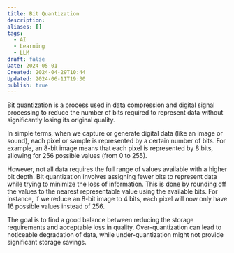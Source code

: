 ```yaml
---
title: Bit Quantization
description: 
aliases: []
tags:
  - AI
  - Learning
  - LLM
draft: false
Date: 2024-05-01
Created: 2024-04-29T10:44
Updated: 2024-06-11T19:30
publish: true
---
```



Bit quantization is a process used in data compression and digital signal processing to reduce the number of bits required to represent data without significantly losing its original quality.

In simple terms, when we capture or generate digital data (like an image or sound), each pixel or sample is represented by a certain number of bits. For example, an 8-bit image means that each pixel is represented by 8 bits, allowing for 256 possible values (from 0 to 255).

However, not all data requires the full range of values available with a higher bit depth. Bit quantization involves assigning fewer bits to represent data while trying to minimize the loss of information. This is done by rounding off the values to the nearest representable value using the available bits. For instance, if we reduce an 8-bit image to 4 bits, each pixel will now only have 16 possible values instead of 256.

The goal is to find a good balance between reducing the storage requirements and acceptable loss in quality. Over-quantization can lead to noticeable degradation of data, while under-quantization might not provide significant storage savings.